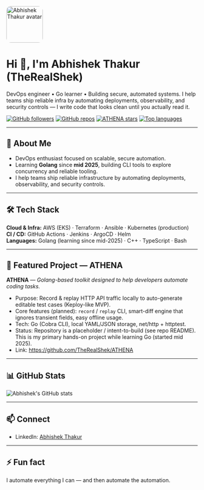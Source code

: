 <!-- Header -->
<p align="left">
  <img src="https://github.com/TheRealShek.png" alt="Abhishek Thakur avatar" width="96" style="border-radius:12px" />
</p>

<h1 align="left">Hi 👋, I'm Abhishek Thakur (TheRealShek)</h1>
<p align="left">
  DevOps engineer • Go learner • Building secure, automated systems.  
  I help teams ship reliable infra by automating deployments, observability, and security controls — I write code that looks clean until you actually read it.
</p>

<!-- Badges -->
<p align="left">
  <a href="https://github.com/TheRealShek"><img alt="GitHub followers" src="https://img.shields.io/github/followers/TheRealShek?label=Follow&style=flat-square" /></a>
  <a href="https://github.com/TheRealShek?tab=repositories"><img alt="GitHub repos" src="https://img.shields.io/badge/Repos-14-blue?style=flat-square" /></a>
  <a href="https://github.com/TheRealShek/ATHENA"><img alt="ATHENA stars" src="https://img.shields.io/github/stars/TheRealShek/ATHENA?style=flat-square" /></a>
  <a href="https://github.com/TheRealShek"><img alt="Top languages" src="https://github-readme-stats.vercel.app/api/top-langs/?username=TheRealShek&layout=compact" /></a>
</p>

---

## 🔭 About Me
- DevOps enthusiast focused on scalable, secure automation.  
- Learning **Golang** since **mid 2025**, building CLI tools to explore concurrency and reliable tooling.  
- I help teams ship reliable infrastructure by automating deployments, observability, and security controls.

---

## 🛠 Tech Stack
**Cloud & Infra:** AWS (EKS) · Terraform · Ansible · Kubernetes (production)  
**CI / CD:** GitHub Actions · Jenkins · ArgoCD · Helm  
**Languages:** Golang (learning since mid-2025) · C++ · TypeScript · Bash

---

## 🚀 Featured Project — **ATHENA**
**ATHENA** — *Golang-based toolkit designed to help developers automate coding tasks.*  
- Purpose: Record & replay HTTP API traffic locally to auto-generate editable test cases (Keploy-like MVP).  
- Core features (planned): `record` / `replay` CLI, smart-diff engine that ignores transient fields, easy offline usage.  
- Tech: Go (Cobra CLI), local YAML/JSON storage, net/http + httptest.  
- Status: Repository is a placeholder / intent-to-build (see repo README). This is my primary hands-on project while learning Go (started mid 2025).  
- Link: https://github.com/TheRealShek/ATHENA

---

## 📊 GitHub Stats

<p align="left">
  <img alt="Abhishek's GitHub stats" src="https://github-readme-stats.vercel.app/api?username=TheRealShek&show_icons=true&count_private=true&theme=default" />
</p>

---

## 📫 Connect
- LinkedIn: [Abhishek Thakur](https://www.linkedin.com/in/abhishek-thakur-dev)  

---

## ⚡ Fun fact
I automate everything I can — and then automate the automation.
